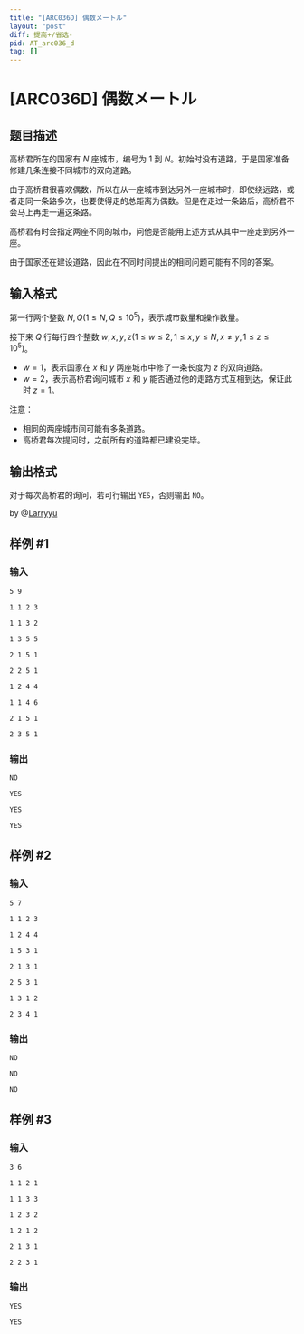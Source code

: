 ```yaml
---
title: "[ARC036D] 偶数メートル"
layout: "post"
diff: 提高+/省选-
pid: AT_arc036_d
tag: []
---
```


# [ARC036D] 偶数メートル

## 题目描述

高桥君所在的国家有 $N$ 座城市，编号为 $1$ 到 $N$。初始时没有道路，于是国家准备修建几条连接不同城市的双向道路。

由于高桥君很喜欢偶数，所以在从一座城市到达另外一座城市时，即使绕远路，或者走同一条路多次，也要使得走的总距离为偶数。但是在走过一条路后，高桥君不会马上再走一遍这条路。

高桥君有时会指定两座不同的城市，问他是否能用上述方式从其中一座走到另外一座。

由于国家还在建设道路，因此在不同时间提出的相同问题可能有不同的答案。

## 输入格式

第一行两个整数 $N,Q(1\le N,Q\le 10^5)$，表示城市数量和操作数量。

接下来 $Q$ 行每行四个整数 $w,x,y,z(1\le w\le2,1\le x,y\le N,x\ne y,1\le z\le 10^5)$。

- $w=1$，表示国家在 $x$ 和 $y$ 两座城市中修了一条长度为 $z$ 的双向道路。
- $w=2$，表示高桥君询问城市 $x$ 和 $y$ 能否通过他的走路方式互相到达，保证此时 $z=1$。

注意：

- 相同的两座城市间可能有多条道路。
- 高桥君每次提问时，之前所有的道路都已建设完毕。

## 输出格式

对于每次高桥君的询问，若可行输出 ```YES```，否则输出 ```NO```。

by @[Larryyu](https://www.luogu.com.cn/user/475329)

## 样例 #1

### 输入

```
5 9
1 1 2 3
1 1 3 2
1 3 5 5
2 1 5 1
2 2 5 1
1 2 4 4
1 1 4 6
2 1 5 1
2 3 5 1
```

### 输出

```
NO
YES
YES
YES
```

## 样例 #2

### 输入

```
5 7
1 1 2 3
1 2 4 4
1 5 3 1
2 1 3 1
2 5 3 1
1 3 1 2
2 3 4 1
```

### 输出

```
NO
NO
NO
```

## 样例 #3

### 输入

```
3 6
1 1 2 1
1 1 3 3
1 2 3 2
1 2 1 2
2 1 3 1
2 2 3 1
```

### 输出

```
YES
YES
```

